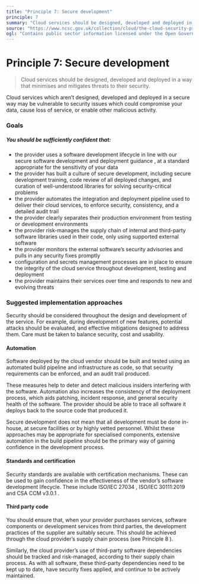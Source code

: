 ```yaml
---
title: "Principle 7: Secure development"
principle: 7
summary: "Cloud services should be designed, developed and deployed in a way that minimises and mitigates threats to their security."
source: "https://www.ncsc.gov.uk/collection/cloud/the-cloud-security-principles/principle-7-secure-development"
ogl: "Contains public sector information licensed under the Open Government Licence v3.0. https://www.nationalarchives.gov.uk/doc/open-government-licence/version/3/"
---
```


# Principle 7: Secure development

> Cloud services should be designed, developed and deployed in a way that minimises and mitigates threats to their security.

Cloud services which aren’t designed, developed and deployed in a secure way may be vulnerable to security issues which could compromise your data, cause loss of service, or enable other malicious activity.

### Goals

##### You should be sufficiently confident that:

- the provider uses a software development lifecycle in line with our secure software development and deployment guidance , at a standard appropriate for the sensitivity of your data
- the provider has built a culture of secure development, including secure development training, code review of all deployed changes, and curation of well-understood libraries for solving security-critical problems
- the provider automates the integration and deployment pipeline used to deliver their cloud services, to enforce security, consistency, and a detailed audit trail
- the provider clearly separates their production environment from testing or development environments
- the provider risk-manages the supply chain of internal and third-party software libraries used in their code, only using supported external software
- the provider monitors the external software’s security advisories and pulls in any security fixes promptly
- configuration and secrets management processes are in place to ensure the integrity of the cloud service throughout development, testing and deployment
- the provider maintains their services over time and responds to new and evolving threats

### Suggested implementation approaches

Security should be considered throughout the design and development of the service. For example, during development of new features, potential attacks should be evaluated, and effective mitigations designed to address them. Care must be taken to balance security, cost and usability.

#### Automation

Software deployed by the cloud vendor should be built and tested using an automated build pipeline and infrastructure as code, so that security requirements can be enforced, and an audit trail produced.

These measures help to deter and detect malicious insiders interfering with the software. Automation also increases the consistency of the deployment process, which aids patching, incident response, and general security health of the software. The provider should be able to trace all software it deploys back to the source code that produced it.

Secure development does not mean that all development must be done in-house, at secure facilities or by highly vetted personnel. Whilst these approaches may be appropriate for specialised components, extensive automation in the build pipeline should be the primary way of gaining confidence in the development process.

#### Standards and certification

Security standards are available with certification mechanisms. These can be used to gain confidence in the effectiveness of the vendor’s software development lifecycle. These include ISO/IEC 27034 , ISO/IEC 30111:2019 and CSA CCM v3.0.1 .

#### Third party code

You should ensure that, when your provider purchases services, software components or development services from third parties, the development practices of the supplier are suitably secure. This should be achieved through the cloud provider’s supply chain process (see Principle 8 ).

Similarly, the cloud provider’s use of third-party software dependencies should be tracked and risk-managed, according to their supply chain process. As with all software, these third-party dependencies need to be kept up to date, have security fixes applied, and continue to be actively maintained.
